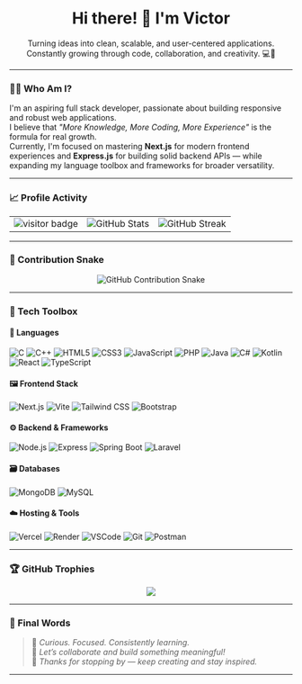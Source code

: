 <h1 align="center">Hi there! 👋 I'm Victor</h1>

<p align="center">
  Turning ideas into clean, scalable, and user-centered applications.<br/>
  Constantly growing through code, collaboration, and creativity. 💻🚀
</p>

---

### 🧑‍💻 Who Am I?

I'm an aspiring full stack developer, passionate about building responsive and robust web applications.  
I believe that _"More Knowledge, More Coding, More Experience"_ is the formula for real growth.  
Currently, I'm focused on mastering **Next.js** for modern frontend experiences and **Express.js** for building solid backend APIs — while expanding my language toolbox and frameworks for broader versatility.

---

### 📈 Profile Activity

<table align="center">
  <tr>
    <td align="center">
      <img src="https://komarev.com/ghpvc/?username=victorio222&label=Visitors&color=blue&style=flat-square" alt="visitor badge"/>
    </td>
    <td align="center">
      <img src="https://github-readme-stats.vercel.app/api?username=victorio222&show_icons=true&theme=tokyonight" alt="GitHub Stats"/>
    </td>
    <td align="center">
      <img src="https://github-readme-streak-stats.herokuapp.com?user=victorio222&theme=tokyonight" alt="GitHub Streak"/>
    </td>
  </tr>
</table>

---

### 🐍 Contribution Snake

<p align="center">
  <img src="https://github.com/victorio222/victorio222/blob/output/github-contribution-grid-snake.svg" alt="GitHub Contribution Snake" />
  
</p>

---

### 🧰 Tech Toolbox

#### 🚀 Languages
![C](https://img.shields.io/badge/-C-111?style=flat-square&logo=c&logoColor=A8B9CC)
![C++](https://img.shields.io/badge/-C++-111?style=flat-square&logo=cpp&logoColor=00599C)
![HTML5](https://img.shields.io/badge/-HTML5-111?style=flat-square&logo=html5)
![CSS3](https://img.shields.io/badge/-CSS3-111?style=flat-square&logo=css3)
![JavaScript](https://img.shields.io/badge/-JavaScript-111?style=flat-square&logo=javascript)
![PHP](https://img.shields.io/badge/-PHP-111?style=flat-square&logo=php)
![Java](https://img.shields.io/badge/-Java-111?style=flat-square&logo=java)
![C#](https://img.shields.io/badge/-C%23-111?style=flat-square&logo=csharp&logoColor=white)
![Kotlin](https://img.shields.io/badge/-Kotlin-111?style=flat-square&logo=kotlin)
![React](https://img.shields.io/badge/-React-111?style=flat-square&logo=react)
![TypeScript](https://img.shields.io/badge/-TypeScript-111?style=flat-square&logo=typescript)

#### 🖼 Frontend Stack
![Next.js](https://img.shields.io/badge/-Next.js-111?style=flat-square&logo=next.js)
![Vite](https://img.shields.io/badge/-Vite-111?style=flat-square&logo=vite)
![Tailwind CSS](https://img.shields.io/badge/-Tailwind%20CSS-111?style=flat-square&logo=tailwind-css)
![Bootstrap](https://img.shields.io/badge/-Bootstrap-111?style=flat-square&logo=bootstrap)

#### ⚙️ Backend & Frameworks
![Node.js](https://img.shields.io/badge/-Node.js-111?style=flat-square&logo=node.js)
![Express](https://img.shields.io/badge/-Express-111?style=flat-square&logo=express)
![Spring Boot](https://img.shields.io/badge/-Spring%20Boot-111?style=flat-square&logo=spring-boot)
![Laravel](https://img.shields.io/badge/-Laravel-111?style=flat-square&logo=laravel)

#### 🗃 Databases
![MongoDB](https://img.shields.io/badge/-MongoDB-111?style=flat-square&logo=mongodb)
![MySQL](https://img.shields.io/badge/-MySQL-111?style=flat-square&logo=mysql)

#### ☁️ Hosting & Tools
![Vercel](https://img.shields.io/badge/-Vercel-111?style=flat-square&logo=vercel)
![Render](https://img.shields.io/badge/-Render-111?style=flat-square&logo=render)
![VSCode](https://img.shields.io/badge/-VSCode-111?style=flat-square&logo=visual-studio-code)
![Git](https://img.shields.io/badge/-Git-111?style=flat-square&logo=git)
![Postman](https://img.shields.io/badge/-Postman-111?style=flat-square&logo=postman)

---

### 🏆 GitHub Trophies

<p align="center">
  <img src="https://github-profile-trophy.vercel.app/?username=victorio222&theme=tokyonight&column=7" />
</p>

---

### 💬 Final Words

> 🌱 _Curious. Focused. Consistently learning._  
> 🤝 _Let’s collaborate and build something meaningful!_  
> 🙏 _Thanks for stopping by — keep creating and stay inspired._

---
